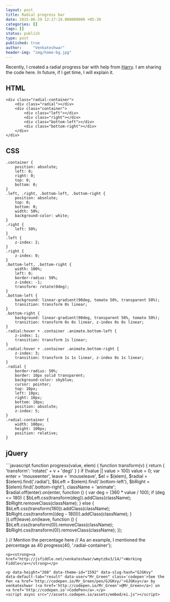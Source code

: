 ```yaml
---
layout: post
title: Radial progress bar
date: 2015-06-29 12:17:19.000000000 +05:30
categories: []
tags: []
status: publish
type: post
published: true
author:     "Venkateshwar"
header-img: "img/home-bg.jpg"
---
```

<p>Recently, I created a radial progress bar with help from <a href="http://stackoverflow.com/users/2606013/harry">Harry</a>. I am sharing the code here. In future, if I get time, I will explain it.</p>
<h2 id="html">HTML</h2>
<pre><code>&lt;div class="radial-container"&gt;
    &lt;div class="radial"&gt;&lt;/div&gt;
    &lt;div class="container"&gt;
        &lt;div class="left"&gt;&lt;/div&gt;
        &lt;div class="right"&gt;&lt;/div&gt;
        &lt;div class="bottom-left"&gt;&lt;/div&gt;
        &lt;div class="bottom-right"&gt;&lt;/div&gt;
    &lt;/div&gt;
&lt;/div&gt;
</code></pre>
<h2 id="css">CSS</h2>
<pre><code>.container {
    position: absolute;
    left: 0;
    right: 0;
    top: 0;
    bottom: 0;
}
.left, .right, .bottom-left, .bottom-right {
    position: absolute;
    top: 0;
    bottom: 0;
    width: 50%;
    background-color: white;
}
.right {
    left: 50%;
}
.left {
    z-index: 2;
}
.right {
    z-index: 0;
}
.bottom-left, .bottom-right {
    width: 100%;
    left: 0;
    border-radius: 50%;
    z-index: -1;
    transform: rotate(0deg);
}
.bottom-left {
    background: linear-gradient(90deg, tomato 50%, transparent 50%);
    transition: transform 0s linear;
}
.bottom-right {
    background: linear-gradient(90deg, transparent 50%, tomato 50%);
    transition: transform 0s 0s linear, z-index 0s 0s linear;
}
.radial:hover + .container .animate.bottom-left {
    z-index: 1;
    transition: transform 1s linear;
}
.radial:hover + .container .animate.bottom-right {
    z-index: 3;
    transition: transform 1s 1s linear, z-index 0s 1s linear;
}
.radial {
    border-radius: 50%;
    border: 10px solid transparent;
    background-color: skyblue;
    cursor: pointer;
    top: 10px;
    left: 10px;
    right: 10px;
    bottom: 10px;
    position: absolute;
    z-index: 5;
}
.radial-container {
    width: 100px;
    height: 100px;
    position: relative;
}
</code></pre>
<h2 id="jquery">jQuery</h2>
```javascript
function progress(value, elem) {
    function transform(v) {
        return {
            'transform': 'rotate(' + v + 'deg)'
        }
    }
    if (!value || value &gt; 100) value = 0;
    var enter = 'mouseenter',
        leave = 'mouseleave',
        $el = $(elem),
        $radial = $(elem).find('.radial'),
        $bLeft = $(elem).find('.bottom-left'),
        $bRight = $(elem).find('.bottom-right'),
        className = 'animate';
    $radial.off(enter).on(enter, function () {
        var deg = (360 * value / 100);
        if (deg &lt;= 180) {
            $bLeft.css(transform(deg)).addClass(className);
            $bRight.removeClass(className);
        } else {
            $bLeft.css(transform(180)).addClass(className);
            $bRight.css(transform((deg - 180))).addClass(className);
        }
    }).off(leave).on(leave, function () {
        $bLeft.css(transform(0)).removeClass(className);
        $bRight.css(transform(0)).removeClass(className);
    });

}
// Mention the percentage here
// As an example, I mentioned the percentage as 40
progress(40, '.radial-container');
```
<p><strong><a href="http://jsfiddle.net/venkateshwar/wmytz6x3/14/">Working Fiddle</a></strong></p>

<p data-height="268" data-theme-id="1592" data-slug-hash="GJGKvy" data-default-tab="result" data-user="Mr_Green" class='codepen'>See the Pen <a href='http://codepen.io/Mr_Green/pen/GJGKvy/'>GJGKvy</a> by venkateshwar (<a href='http://codepen.io/Mr_Green'>@Mr_Green</a>) on <a href='http://codepen.io'>CodePen</a>.</p>
<script async src="//assets.codepen.io/assets/embed/ei.js"></script>